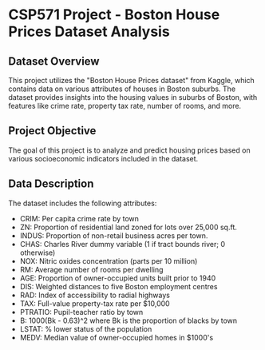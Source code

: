 # CSP571 Project - Boston House Prices Dataset Analysis
## Dataset Overview
This project utilizes the "Boston House Prices dataset" from Kaggle, which contains data on various attributes of houses in Boston suburbs. The dataset provides insights into the housing values in suburbs of Boston, with features like crime rate, property tax rate, number of rooms, and more.

## Project Objective
The goal of this project is to analyze and predict housing prices based on various socioeconomic indicators included in the dataset.

## Data Description
The dataset includes the following attributes:
- CRIM: Per capita crime rate by town
- ZN: Proportion of residential land zoned for lots over 25,000 sq.ft.
- INDUS: Proportion of non-retail business acres per town.
- CHAS: Charles River dummy variable (1 if tract bounds river; 0 otherwise)
- NOX: Nitric oxides concentration (parts per 10 million)
- RM: Average number of rooms per dwelling
- AGE: Proportion of owner-occupied units built prior to 1940
- DIS: Weighted distances to five Boston employment centres
- RAD: Index of accessibility to radial highways
- TAX: Full-value property-tax rate per $10,000
- PTRATIO: Pupil-teacher ratio by town
- B: 1000(Bk - 0.63)^2 where Bk is the proportion of blacks by town
- LSTAT: % lower status of the population
- MEDV: Median value of owner-occupied homes in $1000's
